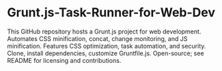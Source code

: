 # Grunt.js-Task-Runner-for-Web-Dev
This GitHub repository hosts a Grunt.js project for web development. Automates CSS minification, concat, change monitoring, and JS minification. Features CSS optimization, task automation, and security. Clone, install dependencies, customize Gruntfile.js. Open-source; see README for licensing and contributions.
